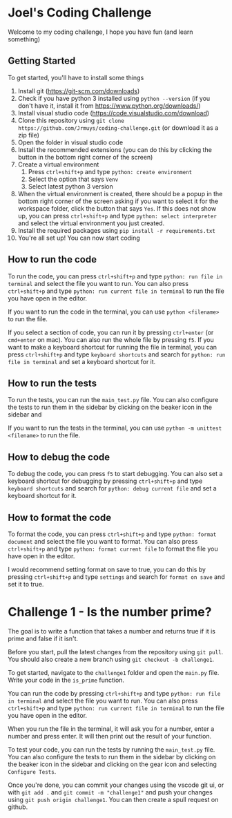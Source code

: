 # Joel's Coding Challenge

Welcome to my coding challenge, I hope you have fun (and learn something)

## Getting Started

To get started, you'll have to install some things

1. Install git (https://git-scm.com/downloads)
2. Check if you have python 3 installed using `python --version` (if you don't have it, install it from https://www.python.org/downloads/)
3. Install visual studio code (https://code.visualstudio.com/download)
4. Clone this repository using `git clone https://github.com/Jrmuys/coding-challenge.git` (or download it as a zip file)
5. Open the folder in visual studio code
6. Install the recommended extensions (you can do this by clicking the button in the bottom right corner of the screen)
7. Create a virtual environment
   1. Press `ctrl+shift+p` and type `python: create environment`
   2. Select the option that says `Venv`
   3. Select latest python 3 version
8. When the virtual environment is created, there should be a popup in the bottom right corner of the screen asking if you want to select it for the workspace folder, click the button that says `Yes`. If this does not show up, you can press `ctrl+shift+p` and type `python: select interpreter` and select the virtual environment you just created.
9. Install the required packages using `pip install -r requirements.txt`
10.   You're all set up! You can now start coding

## How to run the code

To run the code, you can press `ctrl+shift+p` and type `python: run file in terminal` and select the file you want to run. You can also press `ctrl+shift+p` and type `python: run current file in terminal` to run the file you have open in the editor.

If you want to run the code in the terminal, you can use `python <filename>` to run the file.

If you select a section of code, you can run it by pressing `ctrl+enter` (or `cmd+enter` on mac). You can also run the whole file by pressing `f5`. If you want to make a keyboard shortcut for running the file in terminal, you can press `ctrl+shift+p` and type `keyboard shortcuts` and search for `python: run file in terminal` and set a keyboard shortcut for it.

## How to run the tests

To run the tests, you can run the `main_test.py` file. You can also configure the tests to run them in the sidebar by clicking on the beaker icon in the sidebar and

If you want to run the tests in the terminal, you can use `python -m unittest <filename>` to run the file.

## How to debug the code

To debug the code, you can press `f5` to start debugging. You can also set a keyboard shortcut for debugging by pressing `ctrl+shift+p` and type `keyboard shortcuts` and search for `python: debug current file` and set a keyboard shortcut for it.

## How to format the code

To format the code, you can press `ctrl+shift+p` and type `python: format document` and select the file you want to format. You can also press `ctrl+shift+p` and type `python: format current file` to format the file you have open in the editor.

I would recommend setting format on save to true, you can do this by pressing `ctrl+shift+p` and type `settings` and search for `format on save` and set it to true.

# Challenge 1 - Is the number prime?

The goal is to write a function that takes a number and returns true if it is prime and false if it isn't.

Before you start, pull the latest changes from the repository using `git pull`. You should also create a new branch using `git checkout -b challenge1`.

To get started, navigate to the `challenge1` folder and open the `main.py` file. Write your code in the `is_prime` function.

You can run the code by pressing `ctrl+shift+p` and type `python: run file in terminal` and select the file you want to run. You can also press `ctrl+shift+p` and type `python: run current file in terminal` to run the file you have open in the editor.

When you run the file in the terminal, it will ask you for a number, enter a number and press enter. It will then print out the result of your function.

To test your code, you can run the tests by running the `main_test.py` file. You can also configure the tests to run them in the sidebar by clicking on the beaker icon in the sidebar and clicking on the gear icon and selecting `Configure Tests`.

Once you're done, you can commit your changes using the vscode git ui, or with `git add .` and `git commit -m "challenge1"` and push your changes using `git push origin challenge1`. You can then create a spull request on github.
